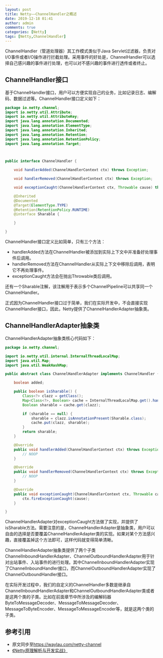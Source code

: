 ```yaml
---
layout: post
title: Netty——ChannelHandler之概述
date: 2019-12-18 01:41
author: admin
comments: true
categories: [Netty]
tags: [Netty,ChannelHandler]
---
```

 
ChannelHandler（管道处理器）其工作模式类似于Java Servlet过滤器，负责对I/O事件或者I/O操作进行拦截处理。采用事件的好处是，ChannelHandler可以选择自己感兴趣的事件进行处理，也可以对不感兴趣的事件进行透传或者终止。


<!-- more -->


 

## ChannelHandler接口
 

基于ChannelHandler接口，用户可以方便实现自己的业务，比如记录日志、编解码、数据过滤等。ChannelHandler接口定义如下：

 
```java
package io.netty.channel;
import io.netty.util.Attribute;
import io.netty.util.AttributeKey;
import java.lang.annotation.Documented;
import java.lang.annotation.ElementType;
import java.lang.annotation.Inherited;
import java.lang.annotation.Retention;
import java.lang.annotation.RetentionPolicy;
import java.lang.annotation.Target;

 

public interface ChannelHandler {

    void handlerAdded(ChannelHandlerContext ctx) throws Exception;

    void handlerRemoved(ChannelHandlerContext ctx) throws Exception;

    void exceptionCaught(ChannelHandlerContext ctx, Throwable cause) throws Exception;

    @Inherited
    @Documented
    @Target(ElementType.TYPE)
    @Retention(RetentionPolicy.RUNTIME)
    @interface Sharable {

    }

}
```
 

 

ChannelHandler接口定义比如简单，只有三个方法：

 

* handlerAdded方法在ChannelHandler被添加到实际上下文中并准备好处理事件后调用。
* handlerRemoved方法在ChannelHandler从实际上下文中移除后调用，表明它不再处理事件。
* exceptionCaught方法会在抛出Throwable类后调用。

 

还有一个Sharable注解，该注解用于表示多个ChannelPipeline可以共享同一个ChannelHandler。

 

正式因为ChannelHandler接口过于简单，我们在实际开发中，不会直接实现ChannelHandler接口，因此，Netty提供了ChannelHandlerAdapter抽象类。

## ChannelHandlerAdapter抽象类

ChannelHandlerAdapter抽象类核心代码如下：

 
```java
package io.netty.channel;

import io.netty.util.internal.InternalThreadLocalMap;
import java.util.Map;
import java.util.WeakHashMap;

public abstract class ChannelHandlerAdapter implements ChannelHandler {

    boolean added;

    public boolean isSharable() {
        Class<?> clazz = getClass();
        Map<Class<?>, Boolean> cache = InternalThreadLocalMap.get().handlerSharableCache();
        Boolean sharable = cache.get(clazz);

        if (sharable == null) {
            sharable = clazz.isAnnotationPresent(Sharable.class);
            cache.put(clazz, sharable);
        }
        return sharable;
    }

    @Override
    public void handlerAdded(ChannelHandlerContext ctx) throws Exception {
        // NOOP
    }

    @Override
    public void handlerRemoved(ChannelHandlerContext ctx) throws Exception {
        // NOOP
    }

    @Override
    public void exceptionCaught(ChannelHandlerContext ctx, Throwable cause) throws Exception {
        ctx.fireExceptionCaught(cause);
    }

}
```

ChannelHandlerAdapter对exceptionCaught方法做了实现，并提供了isSharable方法。需要注意的是，ChannelHandlerAdapter是抽象类，用户可以自由的选择是否要覆盖ChannelHandlerAdapter类的实现。如果对某个方法感兴趣，直接覆盖掉这个方法即可，这样代码就变得简单清晰。

 

ChannelHandlerAdapter抽象类提供了两个子类ChannelInboundHandlerAdapter、ChannelOutboundHandlerAdapter用于针对出站事件、入站事件的进行处理。其中ChannelInboundHandlerAdapter实现了ChannelInboundHandler接口，而ChannelOutboundHandlerAdapter实现了ChannelOutboundHandler接口。

 

在实际开发过程中，我们的自定义的ChannelHandler多数是继承自ChannelInboundHandlerAdapter和ChannelOutboundHandlerAdapter类或者是这两个类的子类。比如在前面章节中所涉及的编解码器ByteToMessageDecoder、MessageToMessageDecoder、MessageToByteEncoder、MessageToMessageEncoder等，就是这两个类的子类。
## 参考引用

* 原文同步至<https://waylau.com/netty-channel>
* [《Netty原理解析与开发实战》](https://item.jd.com/13072504.html)